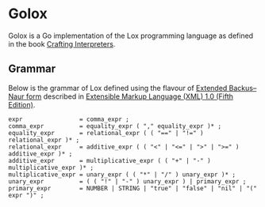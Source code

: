 # Golox

Golox is a Go implementation of the Lox programming language as defined in the book [Crafting
Interpreters](https://craftinginterpreters.com/).

## Grammar

Below is the grammar of Lox defined using the flavour of [Extended Backus–Naur
form](https://en.wikipedia.org/wiki/Extended_Backus%E2%80%93Naur_form) described in [Extensible
Markup Language (XML) 1.0 (Fifth Edition)](https://www.w3.org/TR/xml/#sec-notation).

```ebnf
expr                = comma_expr ;
comma_expr          = equality_expr ( "," equality_expr )* ;
equality_expr       = relational_expr ( ( "==" | "!=" ) relational_expr )* ;
relational_expr     = additive_expr ( ( "<" | "<=" | ">" | ">=" ) additive_expr )* ;
additive_expr       = multiplicative_expr ( ( "+" | "-" ) multiplicative_expr )* ;
multiplicative_expr = unary_expr ( ( "*" | "/" ) unary_expr )* ;
unary_expr          = ( ( "!" | "-" ) unary_expr ) | primary_expr ;
primary_expr        = NUMBER | STRING | "true" | "false" | "nil" | "(" expr ")" ;
```
